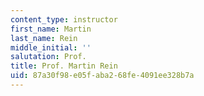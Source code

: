 ```yaml
---
content_type: instructor
first_name: Martin
last_name: Rein
middle_initial: ''
salutation: Prof.
title: Prof. Martin Rein
uid: 87a30f98-e05f-aba2-68fe-4091ee328b7a
---
```

